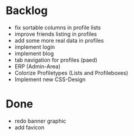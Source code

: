 # Backlog
- fix sortable columns in profile lists
- improve friends listing in profiles
- add some more real data in profiles
- implement login
- implement blog
- tab navigation for profiles (paed)
- ERP (Admin-Area)
- Colorize Profiletypes (Lists and Profileboxes)
- Implement new CSS-Design

# Done
- redo banner graphic
- add favicon